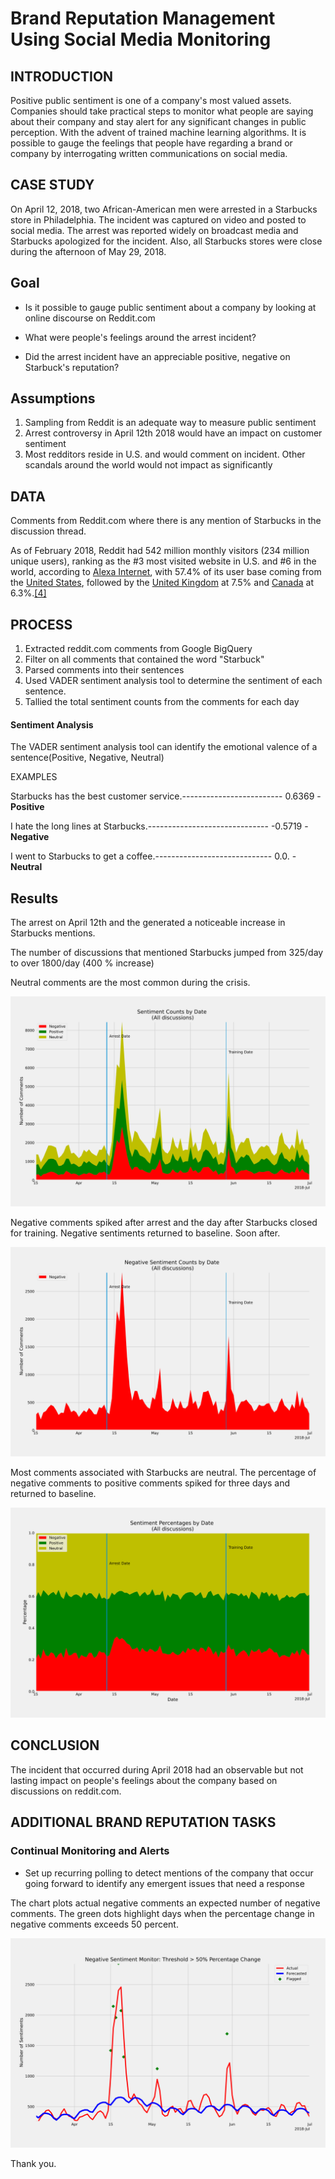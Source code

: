 # Brand Reputation Management Using Social Media Monitoring

## INTRODUCTION

Positive public sentiment is one of a company&#39;s most valued assets. Companies should take practical steps to monitor what people are saying about their company and stay alert for any significant changes in public perception. With the advent of trained machine learning algorithms. It is possible to gauge the feelings that people have regarding a brand or company by interrogating written communications on social media.

## CASE STUDY

On April 12, 2018, two African-American men were arrested in a Starbucks store in Philadelphia. The incident was captured on video and posted to social media. The arrest was reported widely on broadcast media and Starbucks apologized for the incident. Also, all Starbucks stores were close during the afternoon of May 29, 2018.

## Goal

- Is it possible to gauge public sentiment about a company by looking at online discourse on Reddit.com

- What were people&#39;s feelings around the arrest incident?
- Did the arrest incident have an appreciable positive, negative on Starbuck&#39;s reputation?

## Assumptions

1. Sampling from Reddit is an adequate way to measure public sentiment
2. Arrest controversy in April 12th 2018 would have an impact on customer sentiment
3. Most redditors reside in U.S. and would comment on incident. Other scandals around the world would not impact as significantly

## DATA

Comments from Reddit.com where there is any mention of Starbucks in the discussion thread.

As of February 2018, Reddit had 542 million monthly visitors (234 million unique users), ranking as the #3 most visited website in U.S. and #6 in the world, according to [Alexa Internet](https://en.wikipedia.org/wiki/Alexa_Internet), with 57.4% of its user base coming from the [United States](https://en.wikipedia.org/wiki/United_States), followed by the [United Kingdom](https://en.wikipedia.org/wiki/United_Kingdom) at 7.5% and [Canada](https://en.wikipedia.org/wiki/Canada) at 6.3%.[[4]](https://en.wikipedia.org/wiki/Reddit#cite_note-4)

## PROCESS

1. Extracted reddit.com comments from Google BigQuery
  1. Filter on all comments that contained the word &quot;Starbuck&quot;
2. Parsed comments into their sentences
3. Used VADER sentiment analysis tool to determine the sentiment of each sentence.
4. Tallied the total sentiment counts from the comments for each day

#### Sentiment Analysis

The VADER sentiment analysis tool can identify the emotional valence of a sentence(Positive, Negative, Neutral)

EXAMPLES

Starbucks has the best customer service.------------------------- 0.6369 - **Positive**

I hate the long lines at Starbucks.------------------------------ -0.5719 - **Negative**

I went to Starbucks to get a coffee.----------------------------- 0.0. - **Neutral**

## Results

The arrest on April 12th and the generated a noticeable increase in Starbucks mentions.

The number of discussions that mentioned Starbucks jumped from 325/day to over 1800/day (400 % increase)

Neutral comments are the most common during the crisis.

![](starbucks_sentiments_by_date.svg?raw=true "Title")


Negative comments spiked after arrest and the day after Starbucks closed for training. Negative sentiments returned to baseline. Soon after.

![](Negative_Sentiments.svg?raw=true "Title")

Most comments associated with Starbucks are neutral. The percentage of negative comments to positive comments spiked for three days and returned to baseline.

![](Sentiment_Percentages.svg?raw=true "Title")

## CONCLUSION

The incident that occurred during April 2018 had an observable but not lasting impact on people&#39;s feelings about the company based on discussions on reddit.com.

## ADDITIONAL BRAND REPUTATION TASKS

### Continual Monitoring and Alerts

- Set up recurring polling to detect mentions of the company that occur going forward to identify any emergent issues that need a response

The chart plots actual negative comments an expected number of negative comments. The green dots highlight days when the percentage change in negative comments exceeds 50 percent.

![](Reputation_Monitoring2.svg?raw=true "Title")


Thank you.
